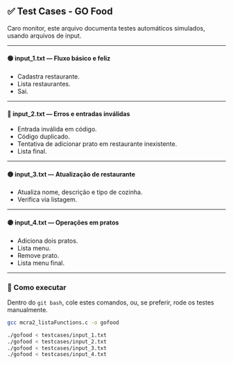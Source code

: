 ## ✅ Test Cases - GO Food

Caro monitor, este arquivo documenta testes automáticos simulados, usando arquivos de input.

---

#### 🟢 input_1.txt — Fluxo básico e feliz

- Cadastra restaurante.
- Lista restaurantes.
- Sai.

---

#### 🔴 input_2.txt — Erros e entradas inválidas

- Entrada inválida em código.
- Código duplicado.
- Tentativa de adicionar prato em restaurante inexistente.
- Lista final.

---

#### 🟡 input_3.txt — Atualização de restaurante

- Atualiza nome, descrição e tipo de cozinha.
- Verifica via listagem.

---

#### 🟣 input_4.txt — Operações em pratos

- Adiciona dois pratos.
- Lista menu.
- Remove prato.
- Lista menu final.

---

### 💬 Como executar
Dentro do `git bash`, cole estes comandos, ou, se preferir, rode os testes manualmente.
```bash
gcc mcra2_listaFunctions.c -o gofood

./gofood < testcases/input_1.txt
./gofood < testcases/input_2.txt
./gofood < testcases/input_3.txt
./gofood < testcases/input_4.txt